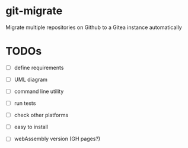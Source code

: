 # git-migrate
Migrate multiple repositories on Github to a Gitea instance automatically
# TODOs
- [ ] define requirements
- [ ] UML diagram
- [ ] command line utility
- [ ] run tests
- [ ] check other platforms
- [ ] easy to install
- [ ] webAssembly version (GH pages?)


